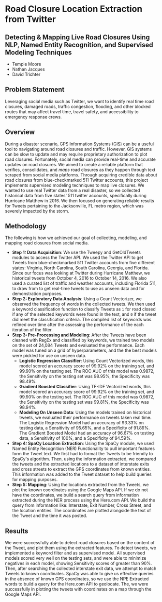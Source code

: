 # Road Closure Location Extraction from Twitter
## Detecting & Mapping Live Road Closures Using NLP, Named Entity Recognition, and Supervised Modeling Techniques

- Temple Moore
- Nathan Jacques
- David Trichter

## Problem Statement
Leveraging social media such as Twitter, we want to identify real time road closures, damaged roads, traffic congestion, flooding, and other blocked routes that may affect travel time, travel safety, and accessibility to emergency response crews.


## Overview
During a disaster scenario, GPS Information Systems (GIS) can be a useful tool to navigating around road closures and traffic. However, GIS systems can be slow to update and may require proprietary authorization to plot road closures. Fortunately, social media can provide real-time and accurate updates on road closures.  We aimed to create a reliable platform that verifies, consolidates, and _maps_ road closures as they happen through text scraped from social media platforms. Through acquiring credible data about road closures from blue-checkmarked 511 Twitter accounts, this project implements supervised modeling techniques to map live closures. We wanted to use real Twitter data from a real disaster, so we collected historical data from five states' 511 twitter accounts, specifically during Hurricane Matthew in 2016. We then focused on generating reliable results for Tweets pertaining to the Jacksonville, FL metro region, which was severely impacted by the storm.

## Methodology
The following is how we achieved our goal of collecting, modeling, and mapping road closures from social media.
- **Step 1: Data Acquisition**: We use the Tweepy and GetOldTweets modules to access the Twitter API. We used the Twitter API to get Tweets from blue-checkmarked 511 Twitter accounts from five different states: Virginia, North Carolina, South Carolina, Georgia, and Florida. Since our focus was looking at Twitter during Hurricane Matthew, we historical tweets from October 4, 2016 to October 14, 2016. We also used a curated list of traffic and weather accounts, including Florida 511, to draw from to get real-time tweets to use as unseen data and for demonstration purposes.
- **Step 2: Exploratory Data Analysis**: Using a Count Vectorizer, we observed the frequency of words in the collected tweets. We then used a keyword classification function to classify Tweets as `1` for road closed  if any of the selected keywords were found in the text, and `0` if the tweet did meet the classification criteria. The compiled list of keywords was refined over time after the assessing the performance of the each iteration of the filter.
- **Step 3: Pre-Processing and Modeling**: After the Tweets have been cleaned with RegEx and classified by keywords, we trained two models on the set of 24,084 Tweets and evaluated the performance. Each model was tuned on a grid of hyperparameters, and the the best models were pickled for use on unseen data.
  - **Logistic Regression Classifier**: Using Count Vectorized words, this model scored an accuracy score of 99.92% on the training set, and 99.90% on the testing set. The ROC AUC of this model was 0.9872, the Sensitivity on the testing set was 98.95%, the Specificity was 98.49%.
  - **Gradient Boosted Classifier**: Using TF-IDF Vectorized words, this model scored an accuracy score of 99.92% on the training set, and 99.90% on the testing set. The ROC AUC of this model was 0.9872, the Sensitivity on the testing set was 99.81%, the Specificity was 98.94%.
  - **Modeling On Unseen Data**: Using the models trained on historical tweets, we evaluated their performance on tweets taken real time. The Logistic Regression Model had an accuracy of 93.33% on testing data, a Sensitivity of 95.65%, and a Specificity of 91.89%. The Gradient Boosted Model had an accuracy of 96.67% on testing data, a Sensitivity of 100%, and a Specificity of 94.59%.
- **Step 4: SpaCy Location Extraction**: Using the SpaCy module, we used Named Entity Recognition (NER) Functionality to pull important features form the Tweet text. We first had to format the Tweets to be friendly to SpaCy's algorithm. Then, using the information extracted, we compared the tweets and the extracted locations to a dataset of interstate exits and cross streets to extract the GPS coordinates from known entities. This information was added to the Tweet dataset to help build queries for mapping purposes.
- **Step 5: Mapping**: Using the locations extracted from the Tweets, we plot the known coordinates using the Google Maps API. If we do not have the coordinates, we build a search query from information extracted during the NER process using the Here.com API. We build the query from information like: Interstate, Exit Number, Cross Street, and the location entities. The coordinates are plotted alongside the text of the Tweet and the time it was posted.

## Results
We were successfully able to detect road closures based on the content of the Tweet, and plot them using the extracted features.  To detect tweets, we implemented a keyword filter and as supervised model. All supervised models scored very well on the testing sets, and were able to minimize negatives in each model, showing Sensitivity scores of greater than 90%. Then, after searching the collected interstate exit data, we attempt to match Tweets to known coordinates. SpaCy was able to give us effective queries in the absence of known GPS coordinates, so we use the NPE Extracted words to build a query for the Here.com API to geolocate. The, we were successfully in plotting the tweets with coordinates on a map through the Google Maps API.
